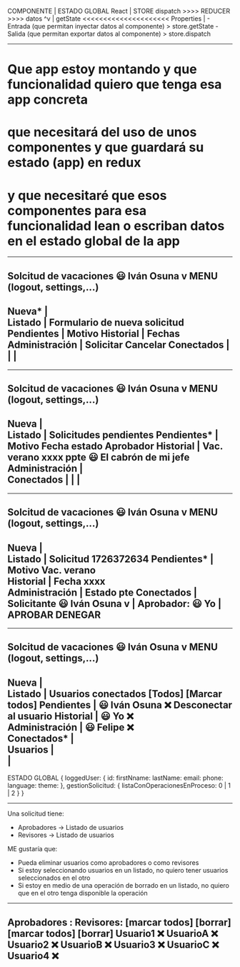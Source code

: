 
COMPONENTE                 |                                         ESTADO GLOBAL
 React                     |          STORE dispatch     >>>>  REDUCER    >>>>    datos
  ^v                       |                getState     <<<<<<<<<<<<<<<<<<<<<
 Properties                |
    - Entrada (que permitan inyectar datos al componente) > store.getState
    - Salida  (que permitan exportar datos al componente) > store.dispatch

---

# Que app estoy montando y que funcionalidad quiero que tenga esa app concreta
# que necesitará del uso de unos componentes y que guardará su estado (app) en redux
# y que necesitaré que esos componentes para esa funcionalidad lean o escriban datos en el estado global de la app

-------------------------------------------------------------------------------------
 Solcitud de vacaciones                                      😃 Iván Osuna       v MENU (logout, settings,...)
-------------------------------------------------------------------------------------
Nueva*         |   
Listado        |   Formulario de nueva solicitud
  Pendientes   |     Motivo 
  Historial    |     Fechas
Administración |                    Solicitar    Cancelar
  Conectados   |
               |
               |
-------------------------------------------------------------------------------------


-------------------------------------------------------------------------------------
 Solcitud de vacaciones                                      😃 Iván Osuna       v MENU (logout, settings,...)
-------------------------------------------------------------------------------------
Nueva          |   
Listado        |   Solicitudes pendientes
  Pendientes*  |     Motivo           Fecha       estado         Aprobador
  Historial    |     Vac. verano       xxxx       ppte           😃 El cabrón de mi jefe
Administración |     
  Conectados   |
               |
               |
-------------------------------------------------------------------------------------


-------------------------------------------------------------------------------------
 Solcitud de vacaciones                                      😃 Iván Osuna       v MENU (logout, settings,...)
-------------------------------------------------------------------------------------
Nueva          |   
Listado        |   Solicitud 1726372634
  Pendientes*  |     Motivo           Vac. verano   
  Historial    |     Fecha            xxxx     
Administración |     Estado           pte
  Conectados   |     Solicitante      😃 Iván Osuna v
               |     Aprobador:       😃 Yo
               |                             APROBAR      DENEGAR
-------------------------------------------------------------------------------------


-------------------------------------------------------------------------------------
 Solcitud de vacaciones                                      😃 Iván Osuna       v MENU (logout, settings,...)
-------------------------------------------------------------------------------------
Nueva          |   
Listado        |   Usuarios conectados      [Todos]  [Marcar todos]
  Pendientes   |     😃 Iván Osuna   ❌         Desconectar al usuario
  Historial    |     😃 Yo           ❌         
Administración |     😃 Felipe       ❌         
  Conectados*  |    
  Usuarios     |    
               |    
-------------------------------------------------------------------------------------



ESTADO GLOBAL
{
   loggedUser: {
      id:
      firstNname:
      lastName:
      email:
      phone:
      language:
      theme: 
   },
   gestionSolicitud: {
      listaConOperacionesEnProceso: 0 | 1 | 2 
   }
}

---

Una solicitud tiene:
- Aprobadores -> Listado de usuarios
- Revisores   -> Listado de usuarios

ME gustaría que: 
- Pueda eliminar usuarios como aprobadores o como revisores
- Si estoy seleccionando usuarios en un listado, no quiero tener usuarios seleccionados en el otro
- Si estoy en medio de una operación de borrado en un listado, no quiero que en el otro tenga disponible la operación


-------------------------------------------------------------------------------------------

Aprobadores :                                   Revisores:
 [marcar todos] [borrar]                         [marcar todos] [borrar]
   Usuario1   ❌                                      UsuarioA   ❌
   Usuario2   ❌                                      UsuarioB   ❌
   Usuario3   ❌                                      UsuarioC   ❌
   Usuario4   ❌ 
-------------------------------------------------------------------------------------------
